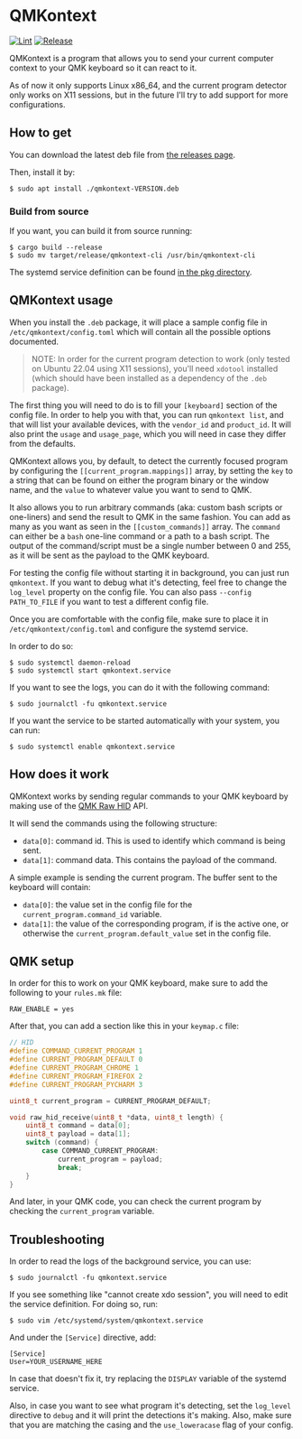 # QMKontext

[![Lint](https://github.com/cquintana92/qmkontext/actions/workflows/lint.yaml/badge.svg)](https://github.com/cquintana92/qmkontext/actions/workflows/lint.yaml)
[![Release](https://github.com/cquintana92/qmkontext/actions/workflows/release.yaml/badge.svg)](https://github.com/cquintana92/qmkontext/actions/workflows/release.yaml)

QMKontext is a program that allows you to send your current computer context to your QMK keyboard so it can react to it.

As of now it only supports Linux x86_64, and the current program detector only works on X11 sessions, but in the future I'll try to add support for more configurations.

## How to get

You can download the latest deb file from [the releases page](https://github.com/cquintana92/qmkontext/releases/latest).

Then, install it by:

```
$ sudo apt install ./qmkontext-VERSION.deb
```

### Build from source

If you want, you can build it from source running:

```
$ cargo build --release
$ sudo mv target/release/qmkontext-cli /usr/bin/qmkontext-cli
```

The systemd service definition can be found [in the pkg directory](./pkg/qmkontext.service).

## QMKontext usage

When you install the `.deb` package, it will place a sample config file in `/etc/qmkontext/config.toml` which will contain all the possible options documented.

> NOTE: In order for the current program detection to work (only tested on Ubuntu 22.04 using X11 sessions), you'll need `xdotool` installed (which should have been installed as a dependency of the `.deb` package).

The first thing you will need to do is to fill your `[keyboard]` section of the config file. In order to help you with that, you can run `qmkontext list`, and that will list your available devices, with the `vendor_id` and `product_id`.
It will also print the `usage` and `usage_page`, which you will need in case they differ from the defaults.

QMKontext allows you, by default, to detect the currently focused program by configuring the `[[current_program.mappings]]` array, by setting the `key` to a string that can be found on either the program binary or the window name, and the `value` to whatever value you want to send to QMK.

It also allows you to run arbitrary commands (aka: custom bash scripts or one-liners) and send the result to QMK in the same fashion. You can add as many as you want as seen in the `[[custom_commands]]` array. The `command` can either be a `bash` one-line command or a path to a bash script. The output of the command/script must be a single number between 0 and 255, as it will be sent as the payload to the QMK keyboard.

For testing the config file without starting it in background, you can just run `qmkontext`. If you want to debug what it's detecting, feel free to change the `log_level` property on the config file. You can also pass `--config PATH_TO_FILE` if you want to test a different config file.

Once you are comfortable with the config file, make sure to place it in `/etc/qmkontext/config.toml` and configure the systemd service.

In order to do so:

```
$ sudo systemctl daemon-reload
$ sudo systemctl start qmkontext.service
```

If you want to see the logs, you can do it with the following command:

```
$ sudo journalctl -fu qmkontext.service
```

If you want the service to be started automatically with your system, you can run:

```
$ sudo systemctl enable qmkontext.service
```

## How does it work

QMKontext works by sending regular commands to your QMK keyboard by making use of the [QMK Raw HID](https://docs.qmk.fm/#/feature_rawhid) API.

It will send the commands using the following structure:

* `data[0]`: command id. This is used to identify which command is being sent.
* `data[1]`: command data. This contains the payload of the command.

A simple example is sending the current program. The buffer sent to the keyboard will contain:

* `data[0]`: the value set in the config file for the `current_program.command_id` variable.
* `data[1]`: the value of the corresponding program, if is the active one, or otherwise the `current_program.default_value` set in the config file.

## QMK setup

In order for this to work on your QMK keyboard, make sure to add the following to your `rules.mk` file:

```
RAW_ENABLE = yes
```

After that, you can add a section like this in your `keymap.c` file:

```c
// HID
#define COMMAND_CURRENT_PROGRAM 1
#define CURRENT_PROGRAM_DEFAULT 0
#define CURRENT_PROGRAM_CHROME 1
#define CURRENT_PROGRAM_FIREFOX 2
#define CURRENT_PROGRAM_PYCHARM 3

uint8_t current_program = CURRENT_PROGRAM_DEFAULT;

void raw_hid_receive(uint8_t *data, uint8_t length) {
    uint8_t command = data[0];
    uint8_t payload = data[1];
    switch (command) {
        case COMMAND_CURRENT_PROGRAM:
            current_program = payload;
            break;
    }
}
```

And later, in your QMK code, you can check the current program by checking the `current_program` variable.

## Troubleshooting

In order to read the logs of the background service, you can use:

```
$ sudo journalctl -fu qmkontext.service
```

If you see something like "cannot create xdo session", you will need to edit the service definition. For doing so, run:

```
$ sudo vim /etc/systemd/system/qmkontext.service
```

And under the `[Service]` directive, add:

```
[Service]
User=YOUR_USERNAME_HERE
```

In case that doesn't fix it, try replacing the `DISPLAY` variable of the systemd service.

Also, in case you want to see what program it's detecting, set the `log_level` directive to `debug` and it will print the detections it's making. Also, make sure that you are matching the casing and the `use_loweracase` flag of your config. 
